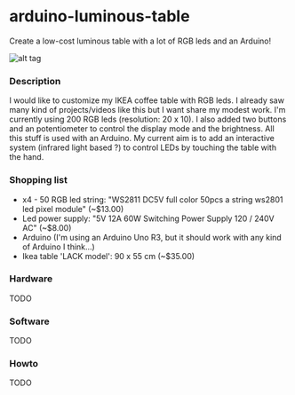 arduino-luminous-table
======================
Create a low-cost luminous table with a lot of RGB leds and an Arduino!


![alt tag](https://github.com/neuronalmotion/arduino-luminous-table/raw/master/img/20131202_143621.jpg)


### Description
I would like to customize my IKEA coffee table with RGB leds. I already saw many kind of projects/videos like this but I want share my modest work. I'm currently using 200 RGB leds (resolution: 20 x 10). I also added two buttons and an potentiometer to control the display mode and the brightness. All this stuff is used with an Arduino. My current aim is to add an interactive system (infrared light based ?) to control LEDs by touching the table with the hand.


### Shopping list
* x4 - 50 RGB led string: "WS2811 DC5V full color 50pcs a string ws2801 led pixel module" (~$13.00)
* Led power supply: "5V 12A 60W Switching Power Supply 120 / 240V AC" (~$8.00)
* Arduino (I'm using an Arduino Uno R3, but it should work with any kind of Arduino I think...)
* Ikea table 'LACK model': 90 x 55 cm (~$35.00)


### Hardware
TODO


### Software
TODO


### Howto
TODO
